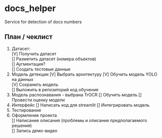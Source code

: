 # docs_helper
Service for detection of docs numbers

## План / чеклист
1. Датасет:  
[V] Получить датасет  
[] Разметить датасет (номера объектов)  
[] Аугментация?  
[] Создать тестовые данные  
2. Модель детекции
[V] Выбрать архитектуру
[V] Обучить модель YOLO на данных  
[V] Сохранить модель  
[] Выложить в репозиторий код обучения
2. Модель распознавания - выбрана TrOCR
[] Обучить модель
[] Провести оценку модели
3. Интерфейс
[] Написать код для streamlit 
[] Интегрировать модель  
4. Тестирование  
5. Оформление проекта  
[] Написание описания (проблемы и описание предполагаемого решения)  
[] Запись демо-видео  

   